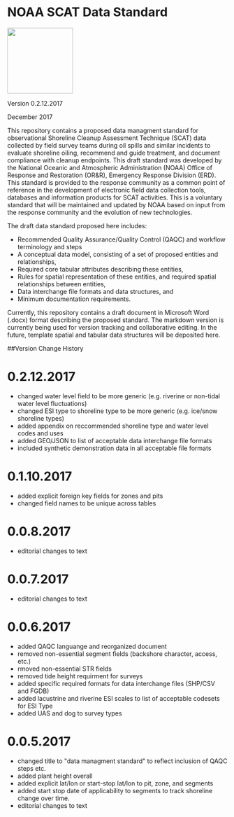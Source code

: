 # NOAA SCAT Data Standard

<img src="https://cloud.githubusercontent.com/assets/6370202/7496276/df14f7ca-f3d8-11e4-8086-d51a3754dff4.jpg" width="150">

Version 0.2.12.2017

December 2017

This repository contains a proposed data managment standard for observational Shoreline Cleanup Assessment Technique (SCAT) data collected by field survey teams during oil spills and similar incidents to evaluate shoreline oiling, recommend and guide treatment, and document compliance with cleanup endpoints. This draft standard was developed by the National Oceanic and Atmospheric Administration (NOAA) Office of Response and Restoration (OR&R), Emergency Response Division (ERD). This standard is provided to the response community as a common point of reference in the development of electronic field data collection tools, databases and information products for SCAT activities. This is a voluntary standard that will be maintained and updated by NOAA based on input from the response community and the evolution of new technologies.

The draft data standard proposed here includes:

- Recommended Quality Assurance/Quality Control (QAQC) and workflow terminology and steps
- A conceptual data model, consisting of a set of proposed entities and relationships,
- Required core tabular attributes describing these entities,
- Rules for spatial representation of these entities, and required spatial relationships between entities,
- Data interchange file formats and data structures, and
- Minimum documentation requirements.

Currently, this repository contains a draft document in Microsoft Word (.docx) format describing the proposed standard. The markdown version is currently being used for version tracking and collaborative editing. In the future, template spatial and tabular data structures will be deposited here.

##Version Change History


0.2.12.2017
======================
- changed water level field to be more generic (e.g. riverine or non-tidal water level fluctuations)
- changed ESI type to shoreline type to be more generic (e.g. ice/snow shoreline types)
- added appendix on reccommended shoreline type and water level codes and uses
- added GEO/JSON to list of acceptable data interchange file formats
- included synthetic demonstration data in all acceptable file formats 

0.1.10.2017
======================
- added explicit foreign key fields for zones and pits
- changed field names to be unique across tables

0.0.8.2017
======================
- editorial changes to text

0.0.7.2017
======================
- editorial changes to text

0.0.6.2017
======================
- added QAQC languange and reorganized document
- removed non-essential segment fields (backshore character, access, etc.)
- rmoved non-essential STR fields
- removed tide height requirment for surveys
- added specific required formats for data interchange files (SHP/CSV and FGDB)
- added lacustrine and riverine ESI scales to list of acceptable codesets for ESI Type
- added UAS and dog to survey types

0.0.5.2017
======================
- changed title to "data managment standard" to reflect inclusion of QAQC steps etc.
- added plant height overall
- added explicit lat/lon or start-stop lat/lon to pit, zone, and segments
- added start stop date of applicability to segments to track shoreline change over time.
- editorial changes to text

